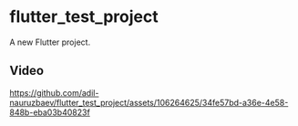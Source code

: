 # flutter_test_project

A new Flutter project.

## Video





https://github.com/adil-nauruzbaev/flutter_test_project/assets/106264625/34fe57bd-a36e-4e58-848b-eba03b40823f


